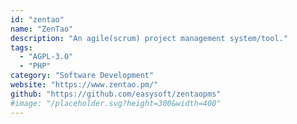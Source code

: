 ```yaml
---
id: "zentao"
name: "ZenTao"
description: "An agile(scrum) project management system/tool."
tags:
  - "AGPL-3.0"
  - "PHP"
category: "Software Development"
website: "https://www.zentao.pm/"
github: "https://github.com/easysoft/zentaopms"
#image: "/placeholder.svg?height=300&width=400"
---
```



